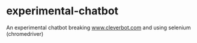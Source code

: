 # experimental-chatbot
An experimental chatbot breaking www.cleverbot.com and using selenium (chromedriver)
